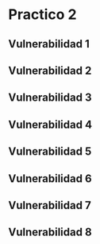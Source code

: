 # Practico 2

## Vulnerabilidad 1


## Vulnerabilidad 2

## Vulnerabilidad 3

## Vulnerabilidad 4

## Vulnerabilidad 5

## Vulnerabilidad 6

## Vulnerabilidad 7

## Vulnerabilidad 8
